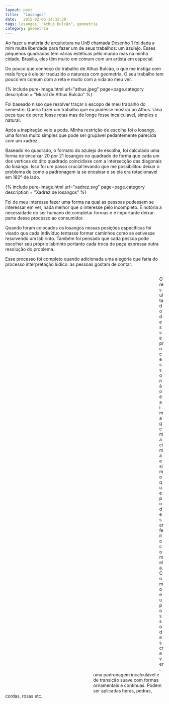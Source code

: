 ```yaml
---
layout: post
title:  "Losangos"
date:   2015-02-06 14:32:20
tags: losangos, "Athus Bulcão", geometria
category: geometria
---
```


Ao fazer a matéria de arquitetura na UnB chamada Desenho 1 foi dada a mim muita liberdade para fazer um de seus trabalhos: um azulejo.
Esses pequenos quadrados tem várias estéticas pelo mundo mas na minha cidade, Brasília, eles têm muito em comum com um artista em especial.

Do pouco que conheço do trabalho de Athus Bulcão, o que me instiga com mais força é ele ter traduzido a natureza com geometria.
O seu trabalho tem pouco em comum com a reta e muito com a vida ao meu ver.

{% include pure-image.html url="athus.jpeg" page=page.category description = "Mural de Athus Bulcão" %}

Foi baseado nisso que resolver traçar o escopo de meu trabalho do semestre.
Queria fazer um trabalho que eu pudesse mostrar ao Athus.
Uma peça que de perto fosse retas mas de longe fosse incalculável, simples e natural.

Após a inspiração veio a poda.
Minha restrição de escolha foi o losango, uma forma muito simples que pode ser grupável pedantemente parecida com um xadrez.

Baseado no quadrado, o formato do azulejo de escolha, foi calculado uma forma de encaixar 20 por 21 losangos no quadrado de forma que cada um dos vertices do dito quadrado coincidisse com a intersecção das diagonais do losango.
Isso foi um passo crucial levando que me possibilitou deixar o problema de como a padronagem ia se encaixar e se ela era rotacionavel em 180º de lado.

{% include pure-image.html url="xadrez.svg" page=page.category description = "Xadrez de losangos" %}

Foi de meu interesse fazer uma forma na qual as pessoas pudessem se interessar em ver, nada melhor que o interesse pelo incompleto.
É notória a necessidade do ser humano de completar formas e é importante deixar parte desse processo ao consumidor.

Quando foram colocados os losangos nessas posições específicas foi visado que cada indivíduo tentasse formar caminhos como se estivesse resolvendo um labirinto.
Também foi pensado que cada pessoa pode escolher seu próprio labirinto portanto cada troca de peça expressa outra resolução do problema.

Esse processo foi completo quando adicionada uma alegoria que faria do processo interpretação lúdico: as pessoas gostam de contar.

<style>
.incompleto-container {
	margin-bottom: 30px;
}
.incompleto {
	width: 70px;
	height: 70px;
	background-image: url("{{ site.baseurl }}/assets/{{ page.category | slugify }}/completo.svg");
	background-size: 70px 70px;
	float: left;
}
.incompleto:nth-child(5n+1),
.incompleto:nth-child(11n+1),
.incompleto:nth-child(13n+1),
.incompleto:nth-child(17n+1),
.incompleto:nth-child(29n+1) {
	-webkit-transform: rotate(180deg);
}
</style>

<div class="incompleto-container">
<div class="incompleto"></div><div class="incompleto"></div><div class="incompleto"></div><div class="incompleto"></div><div class="incompleto"></div><div class="incompleto"></div><div class="incompleto"></div><div class="incompleto"></div><div class="incompleto"></div><div class="incompleto"></div><div class="incompleto"></div><div class="incompleto"></div><div class="incompleto"></div><div class="incompleto"></div><div class="incompleto"></div><div class="incompleto"></div><div class="incompleto"></div><div class="incompleto"></div><div class="incompleto"></div><div class="incompleto"></div><div class="incompleto"></div><div class="incompleto"></div><div class="incompleto"></div><div class="incompleto"></div><div class="incompleto"></div><div class="incompleto"></div><div class="incompleto"></div><div class="incompleto"></div><div class="incompleto"></div><div class="incompleto"></div><div class="incompleto"></div><div class="incompleto"></div><div class="incompleto"></div><div class="incompleto"></div><div class="incompleto"></div><div class="incompleto"></div><div class="incompleto"></div><div class="incompleto"></div><div class="incompleto"></div><div class="incompleto"></div><div class="incompleto"></div><div class="incompleto"></div><div class="incompleto"></div><div class="incompleto"></div><div class="incompleto"></div><div class="incompleto"></div><div class="incompleto"></div><div class="incompleto"></div><div class="incompleto"></div><div class="incompleto"></div><div class="incompleto"></div><div class="incompleto"></div><div class="incompleto"></div><div class="incompleto"></div><div class="incompleto"></div><div class="incompleto"></div><div class="incompleto"></div><div class="incompleto"></div><div class="incompleto"></div><div class="incompleto"></div><div class="incompleto"></div><div class="incompleto"></div><div class="incompleto"></div><div class="incompleto"></div><div class="incompleto"></div><div class="incompleto"></div><div class="incompleto"></div><div class="incompleto"></div><div class="incompleto"></div><div class="incompleto"></div><div class="incompleto"></div><div class="incompleto"></div><div class="incompleto"></div><div class="incompleto"></div><div class="incompleto"></div><div class="incompleto"></div><div class="incompleto"></div><div class="incompleto"></div><div class="incompleto"></div><div class="incompleto"></div><div class="incompleto"></div><div class="incompleto"></div><div class="incompleto"></div><div class="incompleto"></div><div class="incompleto"></div><div class="incompleto"></div><div class="incompleto"></div><div class="incompleto"></div><div class="incompleto"></div><div class="incompleto"></div><div class="incompleto"></div><div class="incompleto"></div><div class="incompleto"></div><div class="incompleto"></div><div class="incompleto"></div><div class="incompleto"></div><div class="incompleto"></div><div class="incompleto"></div><div class="incompleto"></div><div class="incompleto"></div><div class="incompleto"></div><div class="incompleto"></div><div class="incompleto"></div><div class="incompleto"></div><div class="incompleto"></div><div class="incompleto"></div><div class="incompleto"></div><div class="incompleto"></div><div class="incompleto"></div><div class="incompleto"></div><div class="incompleto"></div><div class="incompleto"></div><div class="incompleto"></div><div class="incompleto"></div><div class="incompleto"></div><div class="incompleto"></div><div class="incompleto"></div><div class="incompleto"></div><div class="incompleto"></div><div class="incompleto"></div><div class="incompleto"></div><div class="incompleto"></div><div class="incompleto"></div><div class="incompleto"></div><div class="incompleto"></div><div class="incompleto"></div><div class="incompleto"></div><div class="incompleto"></div><div class="incompleto"></div><div class="incompleto"></div>
</div>
<div class="clear"></div>

O resultado desse processo não é a imagem acima e sim o que pode ser feito com ela.
Como eu posso descrever: uma padronagem incalculável e de transição suave com formas ornamentais e contínuas.
Podem ser aplicadas heras, pedras, cordas, rosas etc.
